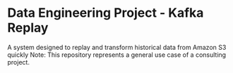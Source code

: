 # Data Engineering Project - Kafka Replay
A system designed to replay and transform historical data from Amazon S3 quickly
Note: This repository represents a general use case of a consulting project.
